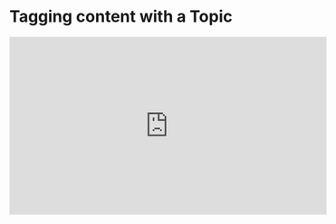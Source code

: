 # Tagging content with a Topic

<iframe width="560" height="315" src="https://www.youtube.com/embed/ZHq_pLg12hM" title="YouTube video player" frameborder="0" allow="accelerometer; autoplay; clipboard-write; encrypted-media; gyroscope; picture-in-picture" allowfullscreen></iframe>
